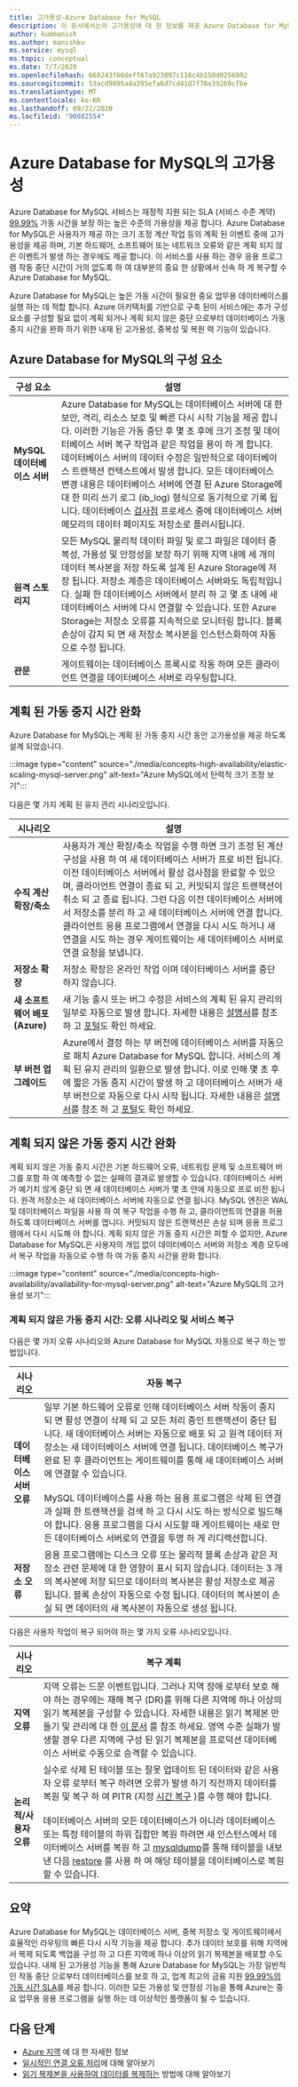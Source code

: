 ```yaml
---
title: 고가용성-Azure Database for MySQL
description: 이 문서에서는의 고가용성에 대 한 정보를 제공 Azure Database for MySQL
author: kummanish
ms.author: manishku
ms.service: mysql
ms.topic: conceptual
ms.date: 7/7/2020
ms.openlocfilehash: 668243f66deff67a923097c116c4b150d0256992
ms.sourcegitcommit: 53acd9895a4a395efa6d7cd41d7f78e392b9cfbe
ms.translationtype: MT
ms.contentlocale: ko-KR
ms.lasthandoff: 09/22/2020
ms.locfileid: "90882554"
---
```

# <a name="high-availability-in-azure-database-for-mysql"></a>Azure Database for MySQL의 고가용성
Azure Database for MySQL 서비스는 재정적 지원 되는 SLA (서비스 수준 계약) [99.99%](https://azure.microsoft.com/support/legal/sla/mysql) 가동 시간을 보장 하는 높은 수준의 가용성을 제공 합니다. Azure Database for MySQL은 사용자가 제공 하는 크기 조정 계산 작업 등의 계획 된 이벤트 중에 고가용성을 제공 하며, 기본 하드웨어, 소프트웨어 또는 네트워크 오류와 같은 계획 되지 않은 이벤트가 발생 하는 경우에도 제공 합니다. 이 서비스를 사용 하는 경우 응용 프로그램 작동 중단 시간이 거의 없도록 하 여 대부분의 중요 한 상황에서 신속 하 게 복구할 수 Azure Database for MySQL.

Azure Database for MySQL는 높은 가동 시간이 필요한 중요 업무용 데이터베이스를 실행 하는 데 적합 합니다. Azure 아키텍처를 기반으로 구축 된이 서비스에는 추가 구성 요소를 구성할 필요 없이 계획 되거나 계획 되지 않은 중단 으로부터 데이터베이스 가동 중지 시간을 완화 하기 위한 내재 된 고가용성, 중복성 및 복원 력 기능이 있습니다. 

## <a name="components-in-azure-database-for-mysql"></a>Azure Database for MySQL의 구성 요소

| **구성 요소** | **설명**|
| ------------ | ----------- |
| <b>MySQL 데이터베이스 서버 | Azure Database for MySQL는 데이터베이스 서버에 대 한 보안, 격리, 리소스 보호 및 빠른 다시 시작 기능을 제공 합니다. 이러한 기능은 가동 중단 후 몇 초 후에 크기 조정 및 데이터베이스 서버 복구 작업과 같은 작업을 용이 하 게 합니다. <br/> 데이터베이스 서버의 데이터 수정은 일반적으로 데이터베이스 트랜잭션 컨텍스트에서 발생 합니다. 모든 데이터베이스 변경 내용은 데이터베이스 서버에 연결 된 Azure Storage에 대 한 미리 쓰기 로그 (ib_log) 형식으로 동기적으로 기록 됩니다. 데이터베이스 [검사점](https://dev.mysql.com/doc/refman/5.7/en/innodb-checkpoints.html) 프로세스 중에 데이터베이스 서버 메모리의 데이터 페이지도 저장소로 플러시됩니다. |
| <b>원격 스토리지 | 모든 MySQL 물리적 데이터 파일 및 로그 파일은 데이터 중복성, 가용성 및 안정성을 보장 하기 위해 지역 내에 세 개의 데이터 복사본을 저장 하도록 설계 된 Azure Storage에 저장 됩니다. 저장소 계층은 데이터베이스 서버와도 독립적입니다. 실패 한 데이터베이스 서버에서 분리 하 고 몇 초 내에 새 데이터베이스 서버에 다시 연결할 수 있습니다. 또한 Azure Storage는 저장소 오류를 지속적으로 모니터링 합니다. 블록 손상이 감지 되 면 새 저장소 복사본을 인스턴스화하여 자동으로 수정 됩니다. |
| <b>관문 | 게이트웨이는 데이터베이스 프록시로 작동 하며 모든 클라이언트 연결을 데이터베이스 서버로 라우팅합니다. |

## <a name="planned-downtime-mitigation"></a>계획 된 가동 중지 시간 완화
Azure Database for MySQL는 계획 된 가동 중지 시간 동안 고가용성을 제공 하도록 설계 되었습니다. 

:::image type="content" source="./media/concepts-high-availability/elastic-scaling-mysql-server.png" alt-text="Azure MySQL에서 탄력적 크기 조정 보기":::

다음은 몇 가지 계획 된 유지 관리 시나리오입니다.

| **시나리오** | **설명**|
| ------------ | ----------- |
| <b>수직 계산 확장/축소 | 사용자가 계산 확장/축소 작업을 수행 하면 크기 조정 된 계산 구성을 사용 하 여 새 데이터베이스 서버가 프로 비전 됩니다. 이전 데이터베이스 서버에서 활성 검사점을 완료할 수 있으며, 클라이언트 연결이 종료 되 고, 커밋되지 않은 트랜잭션이 취소 되 고 종료 됩니다. 그런 다음 이전 데이터베이스 서버에서 저장소를 분리 하 고 새 데이터베이스 서버에 연결 합니다. 클라이언트 응용 프로그램에서 연결을 다시 시도 하거나 새 연결을 시도 하는 경우 게이트웨이는 새 데이터베이스 서버로 연결 요청을 보냅니다.|
| <b>저장소 확장 | 저장소 확장은 온라인 작업 이며 데이터베이스 서버를 중단 하지 않습니다.|
| <b>새 소프트웨어 배포 (Azure) | 새 기능 출시 또는 버그 수정은 서비스의 계획 된 유지 관리의 일부로 자동으로 발생 합니다. 자세한 내용은 [설명서](concepts-monitoring.md#planned-maintenance-notification)를 참조 하 고 [포털](https://aka.ms/servicehealthpm)도 확인 하세요.|
| <b>부 버전 업그레이드 | Azure에서 결정 하는 부 버전에 데이터베이스 서버를 자동으로 패치 Azure Database for MySQL 합니다. 서비스의 계획 된 유지 관리의 일환으로 발생 합니다. 이로 인해 몇 초 후에 짧은 가동 중지 시간이 발생 하 고 데이터베이스 서버가 새 부 버전으로 자동으로 다시 시작 됩니다. 자세한 내용은 [설명서](concepts-monitoring.md#planned-maintenance-notification)를 참조 하 고 [포털](https://aka.ms/servicehealthpm)도 확인 하세요.|


##  <a name="unplanned-downtime-mitigation"></a>계획 되지 않은 가동 중지 시간 완화

계획 되지 않은 가동 중지 시간은 기본 하드웨어 오류, 네트워킹 문제 및 소프트웨어 버그를 포함 하 여 예측할 수 없는 실패의 결과로 발생할 수 있습니다. 데이터베이스 서버가 예기치 않게 중단 되 면 새 데이터베이스 서버가 몇 초 안에 자동으로 프로 비전 됩니다. 원격 저장소는 새 데이터베이스 서버에 자동으로 연결 됩니다. MySQL 엔진은 WAL 및 데이터베이스 파일을 사용 하 여 복구 작업을 수행 하 고, 클라이언트의 연결을 허용 하도록 데이터베이스 서버를 엽니다. 커밋되지 않은 트랜잭션은 손실 되며 응용 프로그램에서 다시 시도해 야 합니다. 계획 되지 않은 가동 중지 시간은 피할 수 없지만, Azure Database for MySQL은 사용자의 개입 없이 데이터베이스 서버와 저장소 계층 모두에서 복구 작업을 자동으로 수행 하 여 가동 중지 시간을 완화 합니다. 


:::image type="content" source="./media/concepts-high-availability/availability-for-mysql-server.png" alt-text="Azure MySQL의 고가용성 보기":::

### <a name="unplanned-downtime-failure-scenarios-and-service-recovery"></a>계획 되지 않은 가동 중지 시간: 오류 시나리오 및 서비스 복구
다음은 몇 가지 오류 시나리오와 Azure Database for MySQL 자동으로 복구 하는 방법입니다.

| **시나리오** | **자동 복구** |
| ---------- | ---------- |
| <B>데이터베이스 서버 오류 | 일부 기본 하드웨어 오류로 인해 데이터베이스 서버 작동이 중지 되 면 활성 연결이 삭제 되 고 모든 처리 중인 트랜잭션이 중단 됩니다. 새 데이터베이스 서버는 자동으로 배포 되 고 원격 데이터 저장소는 새 데이터베이스 서버에 연결 됩니다. 데이터베이스 복구가 완료 된 후 클라이언트는 게이트웨이를 통해 새 데이터베이스 서버에 연결할 수 있습니다. <br /> <br /> MySQL 데이터베이스를 사용 하는 응용 프로그램은 삭제 된 연결과 실패 한 트랜잭션을 검색 하 고 다시 시도 하는 방식으로 빌드해야 합니다.  응용 프로그램을 다시 시도할 때 게이트웨이는 새로 만든 데이터베이스 서버로의 연결을 투명 하 게 리디렉션합니다. |
| <B>저장소 오류 | 응용 프로그램에는 디스크 오류 또는 물리적 블록 손상과 같은 저장소 관련 문제에 대 한 영향이 표시 되지 않습니다. 데이터는 3 개의 복사본에 저장 되므로 데이터의 복사본은 활성 저장소로 제공 됩니다. 블록 손상이 자동으로 수정 됩니다. 데이터의 복사본이 손실 되 면 데이터의 새 복사본이 자동으로 생성 됩니다. |

다음은 사용자 작업이 복구 되어야 하는 몇 가지 오류 시나리오입니다.

| **시나리오** | **복구 계획** |
| ---------- | ---------- |
| <b> 지역 오류 | 지역 오류는 드문 이벤트입니다. 그러나 지역 장애 로부터 보호 해야 하는 경우에는 재해 복구 (DR)를 위해 다른 지역에 하나 이상의 읽기 복제본을 구성할 수 있습니다. 자세한 내용은 읽기 복제본 만들기 및 관리에 대 한 [이 문서](howto-read-replicas-portal.md) 를 참조 하세요. 영역 수준 실패가 발생할 경우 다른 지역에 구성 된 읽기 복제본을 프로덕션 데이터베이스 서버로 수동으로 승격할 수 있습니다. |
| <b> 논리적/사용자 오류 | 실수로 삭제 된 테이블 또는 잘못 업데이트 된 데이터와 같은 사용자 오류 로부터 복구 하려면 오류가 발생 하기 직전까지 데이터를 복원 및 복구 하 여 PITR (지정 [시간 복구](concepts-backup.md) )를 수행 해야 합니다.<br> <br>  데이터베이스 서버의 모든 데이터베이스가 아니라 데이터베이스 또는 특정 테이블의 하위 집합만 복원 하려면 새 인스턴스에서 데이터베이스 서버를 복원 하 고 [mysqldump](concepts-migrate-dump-restore.md)를 통해 테이블을 내보낸 다음 [restore](concepts-migrate-dump-restore.md#restore-your-mysql-database-using-command-line-or-mysql-workbench) 를 사용 하 여 해당 테이블을 데이터베이스로 복원할 수 있습니다. |



## <a name="summary"></a>요약

Azure Database for MySQL는 데이터베이스 서버, 중복 저장소 및 게이트웨이에서 효율적인 라우팅의 빠른 다시 시작 기능을 제공 합니다. 추가 데이터 보호를 위해 지역에서 복제 되도록 백업을 구성 하 고 다른 지역에 하나 이상의 읽기 복제본을 배포할 수도 있습니다. 내재 된 고가용성 기능을 통해 Azure Database for MySQL는 가장 일반적인 작동 중단 으로부터 데이터베이스를 보호 하 고, 업계 최고의 금융 지원 [99.99%의 가동 시간 SLA](https://azure.microsoft.com/support/legal/sla/mysql)를 제공 합니다. 이러한 모든 가용성 및 안정성 기능을 통해 Azure는 중요 업무용 응용 프로그램을 실행 하는 데 이상적인 플랫폼이 될 수 있습니다.

## <a name="next-steps"></a>다음 단계
- [Azure 지역](../availability-zones/az-overview.md) 에 대 한 자세한 정보
- [일시적인 연결 오류 처리](concepts-connectivity.md)에 대해 알아보기
- [읽기 복제본을 사용하여 데이터를 복제하는](howto-read-replicas-portal.md) 방법에 대해 알아보기